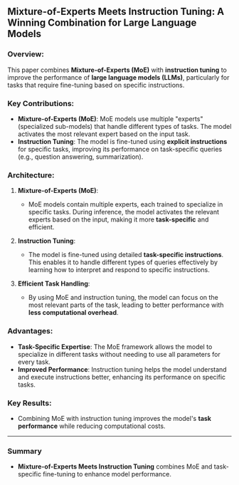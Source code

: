 ## **Mixture-of-Experts Meets Instruction Tuning: A Winning Combination for Large Language Models**

### **Overview**:
This paper combines **Mixture-of-Experts (MoE)** with **instruction tuning** to improve the performance of **large language models (LLMs)**, particularly for tasks that require fine-tuning based on specific instructions.

### **Key Contributions**:
- **Mixture-of-Experts (MoE)**: MoE models use multiple "experts" (specialized sub-models) that handle different types of tasks. The model activates the most relevant expert based on the input task.
- **Instruction Tuning**: The model is fine-tuned using **explicit instructions** for specific tasks, improving its performance on task-specific queries (e.g., question answering, summarization).
  
### **Architecture**:
1. **Mixture-of-Experts (MoE)**:
   - MoE models contain multiple experts, each trained to specialize in specific tasks. During inference, the model activates the relevant experts based on the input, making it more **task-specific** and efficient.
   
2. **Instruction Tuning**:
   - The model is fine-tuned using detailed **task-specific instructions**. This enables it to handle different types of queries effectively by learning how to interpret and respond to specific instructions.

3. **Efficient Task Handling**:
   - By using MoE and instruction tuning, the model can focus on the most relevant parts of the task, leading to better performance with **less computational overhead**.

### **Advantages**:
- **Task-Specific Expertise**: The MoE framework allows the model to specialize in different tasks without needing to use all parameters for every task.
- **Improved Performance**: Instruction tuning helps the model understand and execute instructions better, enhancing its performance on specific tasks.

### **Key Results**:
- Combining MoE with instruction tuning improves the model's **task performance** while reducing computational costs.

---

### Summary
- **Mixture-of-Experts Meets Instruction Tuning** combines MoE and task-specific fine-tuning to enhance model performance.
